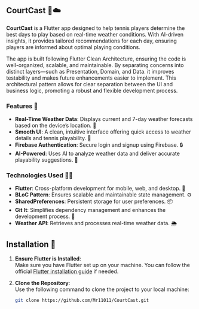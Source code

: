 ## CourtCast 🎾☁️

**CourtCast** is a Flutter app designed to help tennis players determine the best days to play based on real-time weather conditions. With AI-driven insights, it provides tailored recommendations for each day, ensuring players are informed about optimal playing conditions.

The app is built following Flutter Clean Architecture, ensuring the code is well-organized, scalable, and maintainable. By separating concerns into distinct layers—such as Presentation, Domain, and Data. it improves testability and makes future enhancements easier to implement. This architectural pattern allows for clear separation between the UI and business logic, promoting a robust and flexible development process.



### Features 🌟
- **Real-Time Weather Data**: Displays current and 7-day weather forecasts based on the device’s location. 📱
- **Smooth UI**: A clean, intuitive interface offering quick access to weather details and tennis playability. 🎾
- **Firebase Authentication**: Secure login and signup using Firebase. 🔒
- **AI-Powered**: Uses AI to analyze weather data and deliver accurate playability suggestions. 🤖

### Technologies Used 🧑‍💻
- **Flutter**: Cross-platform development for mobile, web, and desktop. 📱
- **BLoC Pattern**: Ensures scalable and maintainable state management. ⚙️
- **SharedPreferences**: Persistent storage for user preferences. 📦
- **Git It**: Simplifies dependency management and enhances the development process. 🚀
- **Weather API**: Retrieves and processes real-time weather data. 🌦

## Installation 🚀

1. **Ensure Flutter is Installed**:  
   Make sure you have Flutter set up on your machine. You can follow the official [Flutter installation guide](https://flutter.dev/docs/get-started/install) if needed.

2. **Clone the Repository**:  
   Use the following command to clone the project to your local machine:
   ```bash
   git clone https://github.com/Mr11011/CourtCast.git
  
